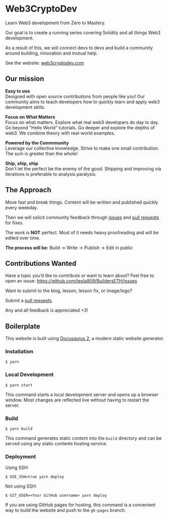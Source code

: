 # Web3CryptoDev

Learn Web3 development from Zero to Mastery.

Our goal is to create a running series covering Solidity and all things Web3 development.

As a result of this, we will connect devs to devs and build a community around building, innovation and mutual help.

See the website:
[web3cryptodev.com](https://www.web3cryptodev.com/)

## Our mission

**Easy to use**  
Designed with open source contributions from people like you! Our community aims to teach developers how to quickly learn and apply web3 development skills.

**Focus on What Matters**  
Focus on what matters. Explore what real web3 developers do day to day. Go beyond "Hello World" tutorials. Go deeper and explore the depths of web3. We combine theory with real-world examples.

**Powered by the Commmunity**  
Leverage our collective knowledge. Strive to make one small contribution. The sum is greater than the whole!

**Ship, ship, ship**  
Don't let the perfect be the enemy of the good. Shipping and improving via iterations is preferable to analysis paralysis.

## The Approach

Move fast and break things. Content will be written and published quickly every weekday.

Then we will solicit community feedback through [issues](https://github.com/tesla809/BuildersETH) and [pull requests](https://github.com/tesla809/BuildersETH/pulls) for fixes.

The work is **NOT** perfect. Most of it needs heavy proofreading and will be edited over time.

**The process will be:**
Build -> Write -> Publish -> Edit in public

## Contributions Wanted

Have a topic you’d like to contribute or want to learn about? Feel free to open an issue:
https://github.com/tesla809/BuildersETH/issues

Want to submit to the blog, lesson, lesson fix, or image/logo?

Submit a [pull requests](https://github.com/tesla809/BuildersETH/pulls).

Any and all feedback is appreciated <3!

## Boilerplate

This website is built using [Docusaurus 2](https://docusaurus.io/), a modern static website generator.

### Installation

```
$ yarn
```

### Local Development

```
$ yarn start
```

This command starts a local development server and opens up a browser window. Most changes are reflected live without having to restart the server.

### Build

```
$ yarn build
```

This command generates static content into the `build` directory and can be served using any static contents hosting service.

### Deployment

Using SSH:

```
$ USE_SSH=true yarn deploy
```

Not using SSH:

```
$ GIT_USER=<Your GitHub username> yarn deploy
```

If you are using GitHub pages for hosting, this command is a convenient way to build the website and push to the `gh-pages` branch.
